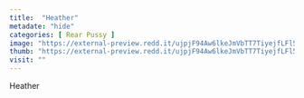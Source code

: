 ```yaml
---
title:  "Heather"
metadate: "hide"
categories: [ Rear Pussy ]
image: "https://external-preview.redd.it/ujpjF94Aw6lkeJmVbTT7TiyejfLFl58hpBmdWSetdao.jpg?auto=webp&s=2197c290cfa7f400a10897e108afe81b0e28dc8a"
thumb: "https://external-preview.redd.it/ujpjF94Aw6lkeJmVbTT7TiyejfLFl58hpBmdWSetdao.jpg?width=1080&crop=smart&auto=webp&s=067d450420365ce00d0eccb0e0568f493ea51cda"
visit: ""
---
```

Heather
